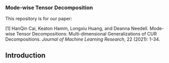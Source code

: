 ### Mode-wise Tensor Decomposition

This repository is for our paper:

[1] HanQin Cai, Keaton Hamm, Longxiu Huang, and Deanna Needell. Mode-wise Tensor Decompositions: Multi-dimensional Generalizations of CUR Decompositions. *Journal of Machine Learning Research*, 22 (2021): 1-34.


## Introduction
